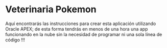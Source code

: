 # Veterinaria Pokemon
Aquí encontrarás las instrucciones para crear esta aplicación utilizando Oracle APEX;  de esta forma tendrás en menos de una hora una app funcionando en la nube sin la necesidad de programar ni una sola línea de código !!!
